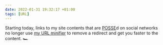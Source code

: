 ```yaml
---
date: 2022-01-31 19:32:17 +01:00
tags: [URL]
---
```


Starting today, links to my site contents that are [POSSE](https://nicolas-hoizey.com/tags/posse/)d on social networks no longer use [my URL minifier](https://nho.link) to remove a redirect and get you faster to the content. 🏎
